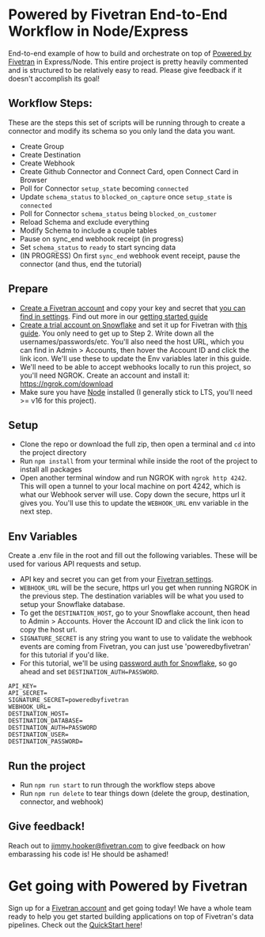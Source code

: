 # Powered by Fivetran End-to-End Workflow in Node/Express

End-to-end example of how to build and orchestrate on top of [Powered by Fivetran](https://fivetran.com/docs/rest-api) in Express/Node. This entire project is pretty heavily commented and is structured to be relatively easy to read. Please give feedback if it doesn't accomplish its goal!

## Workflow Steps:

These are the steps this set of scripts will be running through to create a connector and modify its schema so you only land the data you want.

- Create Group
- Create Destination
- Create Webhook
- Create Github Connector and Connect Card, open Connect Card in Browser
- Poll for Connector `setup_state` becoming `connected`
- Update `schema_status` to `blocked_on_capture` once `setup_state` is `connected`
- Poll for Connector `schema_status` being `blocked_on_customer`
- Reload Schema and exclude everything
- Modify Schema to include a couple tables
- Pause on sync_end webhook receipt (in progress)
- Set `schema_status` to `ready` to start syncing data
- (IN PROGRESS) On first `sync_end` webhook event receipt, pause the connector (and thus, end the tutorial)

## Prepare

- [Create a Fivetran account](https://fivetran.com/signup) and copy your key and secret that [you can find in settings](https://fivetran.com/account/settings/account). Find out more in our [getting started guide](https://fivetran.com/docs/rest-api/getting-started)
- [Create a trial account on Snowflake](https://signup.snowflake.com/) and set it up for Fivetran with [this guide](https://fivetran.com/docs/destinations/snowflake/setup-guide). You only need to get up to Step 2. Write down all the usernames/passwords/etc. You'll also need the host URL, which you can find in Admin > Accounts, then hover the Account ID and click the link icon. We'll use these to update the Env variables later in this guide.
- We'll need to be able to accept webhooks locally to run this project, so you'll need NGROK. Create an account and install it: https://ngrok.com/download
- Make sure you have [Node](https://nodejs.org/en/) installed (I generally stick to LTS, you'll need >= v16 for this project).

## Setup

- Clone the repo or download the full zip, then open a terminal and `cd` into the project directory
- Run `npm install` from your terminal while inside the root of the project to install all packages
- Open another terminal window and run NGROK with `ngrok http 4242`. This will open a tunnel to your local machine on port 4242, which is what our Webhook server will use. Copy down the secure, https url it gives you. You'll use this to update the `WEBHOOK_URL` env variable in the next step.

## Env Variables

Create a .env file in the root and fill out the following variables. These will be used for various API requests and setup.

- API key and secret you can get from your [Fivetran settings](https://fivetran.com/account/settings/account).
- `WEBHOOK_URL` will be the secure, https url you get when running NGROK in the previous step. The destination variables will be what you used to setup your Snowflake database.
- To get the `DESTINATION_HOST`, go to your Snowflake account, then head to Admin > Accounts. Hover the Account ID and click the link icon to copy the host url.
- `SIGNATURE_SECRET` is any string you want to use to validate the webhook events are coming from Fivetran, you can just use 'poweredbyfivetran' for this tutorial if you'd like.
- For this tutorial, we'll be using [password auth for Snowflake](https://fivetran.com/docs/rest-api/destinations/config#snowflake), so go ahead and set `DESTINATION_AUTH=PASSWORD`.

```
API_KEY=
API_SECRET=
SIGNATURE_SECRET=poweredbyfivetran
WEBHOOK_URL=
DESTINATION_HOST=
DESTINATION_DATABASE=
DESTINATION_AUTH=PASSWORD
DESTINATION_USER=
DESTINATION_PASSWORD=
```

## Run the project

- Run `npm run start` to run through the workflow steps above
- Run `npm run delete` to tear things down (delete the group, destination, connector, and webhook)

## Give feedback!

Reach out to jimmy.hooker@fivetran.com to give feedback on how embarassing his code is! He should be ashamed!

# Get going with Powered by Fivetran

Sign up for a [Fivetran account](https://fivetran.com/signup) and get going today! We have a whole team ready to help you get started building applications on top of Fivetran's data pipelines. Check out the [QuickStart here](https://fivetran.com/docs/rest-api/powered-by-fivetran)!
